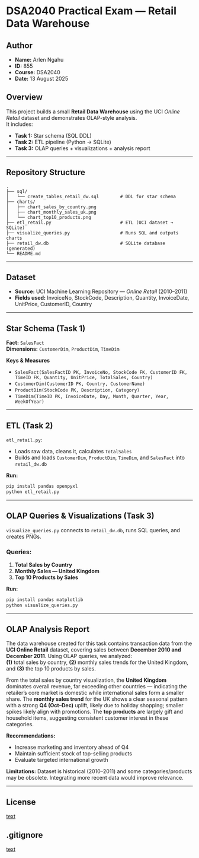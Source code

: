 # DSA2040 Practical Exam — Retail Data Warehouse
## Author
- **Name:** Arlen Ngahu  
- **ID:** 855  
- **Course:** DSA2040  
- **Date:** 13 August 2025


## Overview
This project builds a small **Retail Data Warehouse** using the UCI *Online Retail* dataset and demonstrates OLAP-style analysis.  
It includes:
- **Task 1:** Star schema (SQL DDL)
- **Task 2:** ETL pipeline (Python → SQLite)
- **Task 3:** OLAP queries + visualizations + analysis report

---

## Repository Structure
```
.
├── sql/
│   └── create_tables_retail_dw.sql        # DDL for star schema
├── charts/
│   ├── chart_sales_by_country.png
│   ├── chart_monthly_sales_uk.png
│   └── chart_top10_products.png
├── etl_retail.py                          # ETL (UCI dataset → SQLite)
├── visualize_queries.py                   # Runs SQL and outputs charts
├── retail_dw.db                           # SQLite database (generated)
└── README.md
```

---

## Dataset
- **Source:** UCI Machine Learning Repository — *Online Retail* (2010–2011)
- **Fields used:** InvoiceNo, StockCode, Description, Quantity, InvoiceDate, UnitPrice, CustomerID, Country

---

## Star Schema (Task 1)
**Fact:** `SalesFact`  
**Dimensions:** `CustomerDim`, `ProductDim`, `TimeDim`

**Keys & Measures**
- `SalesFact(SalesFactID PK, InvoiceNo, StockCode FK, CustomerID FK, TimeID FK, Quantity, UnitPrice, TotalSales, Country)`
- `CustomerDim(CustomerID PK, Country, CustomerName)`
- `ProductDim(StockCode PK, Description, Category)`
- `TimeDim(TimeID PK, InvoiceDate, Day, Month, Quarter, Year, WeekOfYear)`

---

## ETL (Task 2)
`etl_retail.py`:
- Loads raw data, cleans it, calculates `TotalSales`
- Builds and loads `CustomerDim`, `ProductDim`, `TimeDim`, and `SalesFact` into `retail_dw.db`

**Run:**
```bash
pip install pandas openpyxl
python etl_retail.py
```

---

## OLAP Queries & Visualizations (Task 3)
`visualize_queries.py` connects to `retail_dw.db`, runs SQL queries, and creates PNGs.

### Queries:
1. **Total Sales by Country**
2. **Monthly Sales — United Kingdom**
3. **Top 10 Products by Sales**

**Run:**
```bash
pip install pandas matplotlib
python visualize_queries.py
```

---

## OLAP Analysis Report
The data warehouse created for this task contains transaction data from the **UCI Online Retail** dataset, covering sales between **December 2010 and December 2011**. Using OLAP queries, we analyzed:  
**(1)** total sales by country, **(2)** monthly sales trends for the United Kingdom, and **(3)** the top 10 products by sales.

From the total sales by country visualization, the **United Kingdom** dominates overall revenue, far exceeding other countries — indicating the retailer’s core market is domestic while international sales form a smaller share. The **monthly sales trend** for the UK shows a clear seasonal pattern with a strong **Q4 (Oct–Dec)** uplift, likely due to holiday shopping; smaller spikes likely align with promotions. The **top products** are largely gift and household items, suggesting consistent customer interest in these categories.

**Recommendations:**  
- Increase marketing and inventory ahead of Q4  
- Maintain sufficient stock of top-selling products  
- Evaluate targeted international growth

**Limitations:** Dataset is historical (2010–2011) and some categories/products may be obsolete. Integrating more recent data would improve relevance.

---

## License

[text](LICENSE)

## .gitignore

[text](.gitignore)